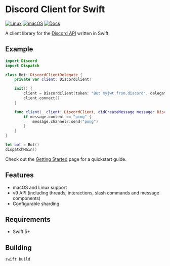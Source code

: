 # Discord Client for Swift

[![Linux](https://github.com/fwcd/swift-discord/actions/workflows/linux.yml/badge.svg)](https://github.com/fwcd/swift-discord/actions/workflows/linux.yml)
[![macOS](https://github.com/fwcd/swift-discord/actions/workflows/mac.yml/badge.svg)](https://github.com/fwcd/swift-discord/actions/workflows/mac.yml)
[![Docs](https://github.com/fwcd/swift-discord/actions/workflows/docs.yml/badge.svg)](https://fwcd.github.io/swift-discord)

A client library for the [Discord API](https://discord.com/developers/docs) written in Swift.

## Example

```swift
import Discord
import Dispatch

class Bot: DiscordClientDelegate {
    private var client: DiscordClient!

    init() {
        client = DiscordClient(token: "Bot myjwt.from.discord", delegate: self)
        client.connect()
    }

    func client(_ client: DiscordClient, didCreateMessage message: DiscordMessage) {
        if message.content == "ping" {
            message.channel?.send("pong")
        }
    }
}

let bot = Bot()
dispatchMain()
```

Check out the [Getting Started](UsageDocs/Getting%20Started.md) page for a quickstart guide.

## Features

- macOS and Linux support
- v9 API (including threads, interactions, slash commands and message components)
- Configurable sharding

## Requirements

- Swift 5+

## Building

`swift build`

